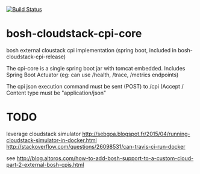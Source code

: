 [![Build Status](https://travis-ci.org/cloudfoundry-community/bosh-cloudstack-cpi-core.png)](https://travis-ci.org/cloudfoundry-community/bosh-cloudstack-cpi-core)

# bosh-cloudstack-cpi-core
bosh external cloustack cpi implementation (spring boot, included in bosh-cloudstack-cpi-release)

The cpi-core is a single spring boot jar with tomcat embedded.
Includes Spring Boot Actuator (eg: can use /health, /trace, /metrics endpoints)

The cpi json execution command must be sent (POST) to /cpi (Accept / Content type must be "application/json"


# TODO
leverage cloudstack simulator
http://sebgoa.blogspot.fr/2015/04/running-cloudstack-simulator-in-docker.html
http://stackoverflow.com/questions/26098531/can-travis-ci-run-docker


see
http://blog.altoros.com/how-to-add-bosh-support-to-a-custom-cloud-part-2-external-bosh-cpis.html